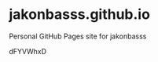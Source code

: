 # jakonbasss.github.io
Personal GitHub Pages site for jakonbasss































dFYVWhxD
